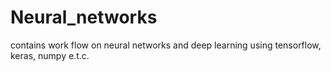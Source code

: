# Neural_networks
contains work flow on neural networks and deep learning using tensorflow, keras, numpy e.t.c.
